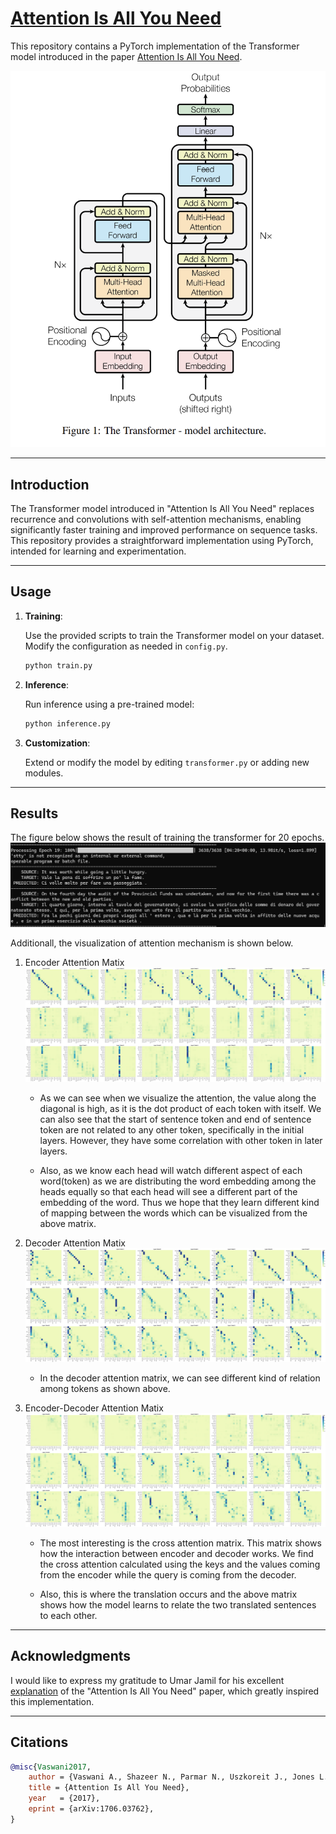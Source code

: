 # [Attention Is All You Need](https://arxiv.org/abs/1706.03762)

This repository contains a PyTorch implementation of the Transformer model introduced in the paper [Attention Is All You Need](https://arxiv.org/abs/1706.03762).

![Transformer Diagram](images/transformer-diagram.png)

---

## Introduction

The Transformer model introduced in "Attention Is All You Need" replaces recurrence and convolutions with self-attention mechanisms, enabling significantly faster training and improved performance on sequence tasks. This repository provides a straightforward implementation using PyTorch, intended for learning and experimentation.

---

## Usage

1. **Training**:

   Use the provided scripts to train the Transformer model on your dataset. Modify the configuration as needed in `config.py`.

   ```bash
   python train.py
   ```

2. **Inference**:

   Run inference using a pre-trained model:

   ```bash
   python inference.py
   ```

3. **Customization**:

   Extend or modify the model by editing `transformer.py` or adding new modules.

---

## Results

The figure below shows the result of training the transformer for 20 epochs.
![Transformer Diagram](images/result.png)

Additionall, the visualization of attention mechanism is shown below.

1. Encoder Attention Matix
   ![Encoder Attention](images/encoder_viz.svg)

   - As we can see when we visualize the attention, the value along the diagonal is high, as it is the dot product of each token with itself. We can also see that the start of sentence token and end of sentence token are not related to any other token, specifically in the initial layers. However, they have some correlation with other token in later layers.

   - Also, as we know each head will watch different aspect of each word(token) as we are distributing the word embedding among the heads equally so that each head will see a different part of the embedding of the word. Thus we hope that they learn different kind of mapping between the words which can be visualized from the above matrix.

2. Decoder Attention Matix
   ![Decoder Attention](images/decoder_viz.svg)

   - In the decoder attention matrix, we can see different kind of relation among tokens as shown above.

3. Encoder-Decoder Attention Matix
   ![Encoder-Decoder Attention](images/encoder_decoder_viz.svg)

   - The most interesting is the cross attention matrix. This matrix shows how the interaction between encoder and decoder works. We find the cross attention calculated using the keys and the values coming from the encoder while the query is coming from the decoder.

   - Also, this is where the translation occurs and the above matrix shows how the model learns to relate the two translated sentences to each other.

---

## Acknowledgments

I would like to express my gratitude to Umar Jamil for his excellent [explanation](https://youtu.be/bCz4OMemCcA?si=-KzbMT2LhgrzamU0) of the "Attention Is All You Need" paper, which greatly inspired this implementation.

---

## Citations

```bibtex
@misc{Vaswani2017,
    author = {Vaswani A., Shazeer N., Parmar N., Uszkoreit J., Jones L., Gomez A. N., Kaiser L., & Polosukhin I.},
    title = {Attention Is All You Need},
    year   = {2017},
    eprint = {arXiv:1706.03762},
}
```
